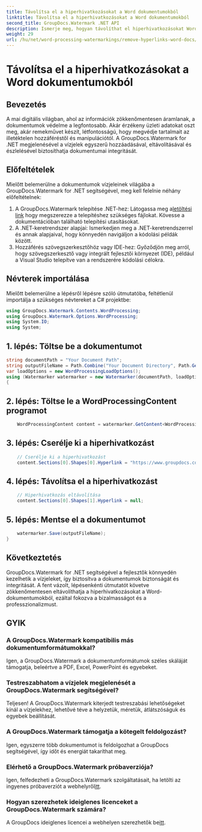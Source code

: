 ```yaml
---
title: Távolítsa el a hiperhivatkozásokat a Word dokumentumokból
linktitle: Távolítsa el a hiperhivatkozásokat a Word dokumentumokból
second_title: GroupDocs.Watermark .NET API
description: Ismerje meg, hogyan távolíthat el hiperhivatkozásokat Word-dokumentumokból a GroupDocs.Watermark for .NET segítségével. Fokozatmentesen fokozza a dokumentumok biztonságát.
weight: 29
url: /hu/net/word-processing-watermarkings/remove-hyperlinks-word-docs/
---
```


# Távolítsa el a hiperhivatkozásokat a Word dokumentumokból

## Bevezetés
A mai digitális világban, ahol az információk zökkenőmentesen áramlanak, a dokumentumok védelme a legfontosabb. Akár érzékeny üzleti adatokat oszt meg, akár remekművet készít, létfontosságú, hogy megvédje tartalmait az illetéktelen hozzáféréstől és manipulációtól. A GroupDocs.Watermark for .NET megjelenésével a vízjelek egyszerű hozzáadásával, eltávolításával és észlelésével biztosíthatja dokumentumai integritását.
## Előfeltételek
Mielőtt belemerülne a dokumentumok vízjeleinek világába a GroupDocs.Watermark for .NET segítségével, meg kell felelnie néhány előfeltételnek:
1.  A GroupDocs.Watermark telepítése .NET-hez: Látogassa meg a[letöltési link](https://releases.groupdocs.com/Watermark/net/) hogy megszerezze a telepítéshez szükséges fájlokat. Kövesse a dokumentációban található telepítési utasításokat.
2. A .NET-keretrendszer alapjai: Ismerkedjen meg a .NET-keretrendszerrel és annak alapjaival, hogy könnyedén navigáljon a kódolási példák között.
3. Hozzáférés szövegszerkesztőhöz vagy IDE-hez: Győződjön meg arról, hogy szövegszerkesztő vagy integrált fejlesztői környezet (IDE), például a Visual Studio telepítve van a rendszerére kódolási célokra.

## Névterek importálása
Mielőtt belemerülne a lépésről lépésre szóló útmutatóba, feltétlenül importálja a szükséges névtereket a C# projektbe:
```csharp
using GroupDocs.Watermark.Contents.WordProcessing;
using GroupDocs.Watermark.Options.WordProcessing;
using System.IO;
using System;
```
## 1. lépés: Töltse be a dokumentumot
```csharp
string documentPath = "Your Document Path";
string outputFileName = Path.Combine("Your Document Directory", Path.GetFileName(documentPath));
var loadOptions = new WordProcessingLoadOptions();
using (Watermarker watermarker = new Watermarker(documentPath, loadOptions))
{
```
## 2. lépés: Töltse le a WordProcessingContent programot
```csharp
    WordProcessingContent content = watermarker.GetContent<WordProcessingContent>();
```
## 3. lépés: Cserélje ki a hiperhivatkozást
```csharp
    // Cserélje ki a hiperhivatkozást
    content.Sections[0].Shapes[0].Hyperlink = "https://www.groupdocs.com/”;
```
## 4. lépés: Távolítsa el a hiperhivatkozást
```csharp
    // Hiperhivatkozás eltávolítása
    content.Sections[0].Shapes[1].Hyperlink = null;
```
## 5. lépés: Mentse el a dokumentumot
```csharp
    watermarker.Save(outputFileName);
}
```

## Következtetés
GroupDocs.Watermark for .NET segítségével a fejlesztők könnyedén kezelhetik a vízjeleket, így biztosítva a dokumentumok biztonságát és integritását. A fent vázolt, lépésenkénti útmutatót követve zökkenőmentesen eltávolíthatja a hiperhivatkozásokat a Word-dokumentumokból, ezáltal fokozva a bizalmasságot és a professzionalizmust.
## GYIK
### A GroupDocs.Watermark kompatibilis más dokumentumformátumokkal?
Igen, a GroupDocs.Watermark a dokumentumformátumok széles skáláját támogatja, beleértve a PDF, Excel, PowerPoint és egyebeket.
### Testreszabhatom a vízjelek megjelenését a GroupDocs.Watermark segítségével?
Teljesen! A GroupDocs.Watermark kiterjedt testreszabási lehetőségeket kínál a vízjelekhez, lehetővé téve a helyzetük, méretük, átlátszóságuk és egyebek beállítását.
### A GroupDocs.Watermark támogatja a kötegelt feldolgozást?
Igen, egyszerre több dokumentumot is feldolgozhat a GroupDocs segítségével, így időt és energiát takaríthat meg.
### Elérhető a GroupDocs.Watermark próbaverziója?
 Igen, felfedezheti a GroupDocs.Watermark szolgáltatásait, ha letölti az ingyenes próbaverziót a webhelyről[itt](https://releases.groupdocs.com/).
### Hogyan szerezhetek ideiglenes licenceket a GroupDocs.Watermark számára?
 A GroupDocs ideiglenes licencei a webhelyen szerezhetők be[itt](https://purchase.groupdocs.com/temporary-license/).